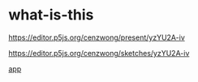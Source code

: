 # what-is-this

https://editor.p5js.org/cenzwong/present/yzYU2A-iv

https://editor.p5js.org/cenzwong/sketches/yzYU2A-iv

[app](/what-is-this/public-html/)
